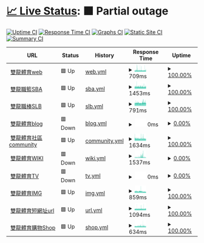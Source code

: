 # [📈 Live Status](https://pmmmwh.github.io/upptime): <!--live status--> **🟧 Partial outage**

[![Uptime CI](https://github.com/pmmmwh/upptime/workflows/Uptime%20CI/badge.svg)](https://github.com/pmmmwh/upptime/actions?query=workflow%3A%22Uptime+CI%22)
[![Response Time CI](https://github.com/pmmmwh/upptime/workflows/Response%20Time%20CI/badge.svg)](https://github.com/pmmmwh/upptime/actions?query=workflow%3A%22Response+Time+CI%22)
[![Graphs CI](https://github.com/pmmmwh/upptime/workflows/Graphs%20CI/badge.svg)](https://github.com/pmmmwh/upptime/actions?query=workflow%3A%22Graphs+CI%22)
[![Static Site CI](https://github.com/pmmmwh/upptime/workflows/Static%20Site%20CI/badge.svg)](https://github.com/pmmmwh/upptime/actions?query=workflow%3A%22Static+Site+CI%22)
[![Summary CI](https://github.com/pmmmwh/upptime/workflows/Summary%20CI/badge.svg)](https://github.com/pmmmwh/upptime/actions?query=workflow%3A%22Summary+CI%22)

<!--start: status pages-->
<!-- This summary is generated by Upptime (https://github.com/upptime/upptime) -->
<!-- Do not edit this manually, your changes will be overwritten -->
<!-- prettier-ignore -->
| URL | Status | History | Response Time | Uptime |
| --- | ------ | ------- | ------------- | ------ |
| <img alt="" src="https://icons.duckduckgo.com/ip3/www.ssangyongsports.eu.org.ico" height="13"> [雙龍體育web](https://www.ssangyongsports.eu.org/) | 🟩 Up | [web.yml](https://github.com/sxadxsx/upptime/commits/HEAD/history/web.yml) | <details><summary><img alt="Response time graph" src="./graphs/web/response-time-week.png" height="20"> 709ms</summary><br><a href="https://status.ssangyongsports.eu.org/history/web"><img alt="Response time 470" src="https://img.shields.io/endpoint?url=https%3A%2F%2Fraw.githubusercontent.com%2Fsxadxsx%2Fupptime%2FHEAD%2Fapi%2Fweb%2Fresponse-time.json"></a><br><a href="https://status.ssangyongsports.eu.org/history/web"><img alt="24-hour response time 697" src="https://img.shields.io/endpoint?url=https%3A%2F%2Fraw.githubusercontent.com%2Fsxadxsx%2Fupptime%2FHEAD%2Fapi%2Fweb%2Fresponse-time-day.json"></a><br><a href="https://status.ssangyongsports.eu.org/history/web"><img alt="7-day response time 709" src="https://img.shields.io/endpoint?url=https%3A%2F%2Fraw.githubusercontent.com%2Fsxadxsx%2Fupptime%2FHEAD%2Fapi%2Fweb%2Fresponse-time-week.json"></a><br><a href="https://status.ssangyongsports.eu.org/history/web"><img alt="30-day response time 543" src="https://img.shields.io/endpoint?url=https%3A%2F%2Fraw.githubusercontent.com%2Fsxadxsx%2Fupptime%2FHEAD%2Fapi%2Fweb%2Fresponse-time-month.json"></a><br><a href="https://status.ssangyongsports.eu.org/history/web"><img alt="1-year response time 470" src="https://img.shields.io/endpoint?url=https%3A%2F%2Fraw.githubusercontent.com%2Fsxadxsx%2Fupptime%2FHEAD%2Fapi%2Fweb%2Fresponse-time-year.json"></a></details> | <details><summary><a href="https://status.ssangyongsports.eu.org/history/web">100.00%</a></summary><a href="https://status.ssangyongsports.eu.org/history/web"><img alt="All-time uptime 99.99%" src="https://img.shields.io/endpoint?url=https%3A%2F%2Fraw.githubusercontent.com%2Fsxadxsx%2Fupptime%2FHEAD%2Fapi%2Fweb%2Fuptime.json"></a><br><a href="https://status.ssangyongsports.eu.org/history/web"><img alt="24-hour uptime 100.00%" src="https://img.shields.io/endpoint?url=https%3A%2F%2Fraw.githubusercontent.com%2Fsxadxsx%2Fupptime%2FHEAD%2Fapi%2Fweb%2Fuptime-day.json"></a><br><a href="https://status.ssangyongsports.eu.org/history/web"><img alt="7-day uptime 100.00%" src="https://img.shields.io/endpoint?url=https%3A%2F%2Fraw.githubusercontent.com%2Fsxadxsx%2Fupptime%2FHEAD%2Fapi%2Fweb%2Fuptime-week.json"></a><br><a href="https://status.ssangyongsports.eu.org/history/web"><img alt="30-day uptime 100.00%" src="https://img.shields.io/endpoint?url=https%3A%2F%2Fraw.githubusercontent.com%2Fsxadxsx%2Fupptime%2FHEAD%2Fapi%2Fweb%2Fuptime-month.json"></a><br><a href="https://status.ssangyongsports.eu.org/history/web"><img alt="1-year uptime 99.99%" src="https://img.shields.io/endpoint?url=https%3A%2F%2Fraw.githubusercontent.com%2Fsxadxsx%2Fupptime%2FHEAD%2Fapi%2Fweb%2Fuptime-year.json"></a></details>
| <img alt="" src="https://icons.duckduckgo.com/ip3/sbatw.ml.ico" height="13"> [雙龍職籃SBA](https://sbatw.ml/) | 🟩 Up | [sba.yml](https://github.com/sxadxsx/upptime/commits/HEAD/history/sba.yml) | <details><summary><img alt="Response time graph" src="./graphs/sba/response-time-week.png" height="20"> 1453ms</summary><br><a href="https://status.ssangyongsports.eu.org/history/sba"><img alt="Response time 1874" src="https://img.shields.io/endpoint?url=https%3A%2F%2Fraw.githubusercontent.com%2Fsxadxsx%2Fupptime%2FHEAD%2Fapi%2Fsba%2Fresponse-time.json"></a><br><a href="https://status.ssangyongsports.eu.org/history/sba"><img alt="24-hour response time 1460" src="https://img.shields.io/endpoint?url=https%3A%2F%2Fraw.githubusercontent.com%2Fsxadxsx%2Fupptime%2FHEAD%2Fapi%2Fsba%2Fresponse-time-day.json"></a><br><a href="https://status.ssangyongsports.eu.org/history/sba"><img alt="7-day response time 1453" src="https://img.shields.io/endpoint?url=https%3A%2F%2Fraw.githubusercontent.com%2Fsxadxsx%2Fupptime%2FHEAD%2Fapi%2Fsba%2Fresponse-time-week.json"></a><br><a href="https://status.ssangyongsports.eu.org/history/sba"><img alt="30-day response time 1456" src="https://img.shields.io/endpoint?url=https%3A%2F%2Fraw.githubusercontent.com%2Fsxadxsx%2Fupptime%2FHEAD%2Fapi%2Fsba%2Fresponse-time-month.json"></a><br><a href="https://status.ssangyongsports.eu.org/history/sba"><img alt="1-year response time 1874" src="https://img.shields.io/endpoint?url=https%3A%2F%2Fraw.githubusercontent.com%2Fsxadxsx%2Fupptime%2FHEAD%2Fapi%2Fsba%2Fresponse-time-year.json"></a></details> | <details><summary><a href="https://status.ssangyongsports.eu.org/history/sba">100.00%</a></summary><a href="https://status.ssangyongsports.eu.org/history/sba"><img alt="All-time uptime 97.32%" src="https://img.shields.io/endpoint?url=https%3A%2F%2Fraw.githubusercontent.com%2Fsxadxsx%2Fupptime%2FHEAD%2Fapi%2Fsba%2Fuptime.json"></a><br><a href="https://status.ssangyongsports.eu.org/history/sba"><img alt="24-hour uptime 100.00%" src="https://img.shields.io/endpoint?url=https%3A%2F%2Fraw.githubusercontent.com%2Fsxadxsx%2Fupptime%2FHEAD%2Fapi%2Fsba%2Fuptime-day.json"></a><br><a href="https://status.ssangyongsports.eu.org/history/sba"><img alt="7-day uptime 100.00%" src="https://img.shields.io/endpoint?url=https%3A%2F%2Fraw.githubusercontent.com%2Fsxadxsx%2Fupptime%2FHEAD%2Fapi%2Fsba%2Fuptime-week.json"></a><br><a href="https://status.ssangyongsports.eu.org/history/sba"><img alt="30-day uptime 100.00%" src="https://img.shields.io/endpoint?url=https%3A%2F%2Fraw.githubusercontent.com%2Fsxadxsx%2Fupptime%2FHEAD%2Fapi%2Fsba%2Fuptime-month.json"></a><br><a href="https://status.ssangyongsports.eu.org/history/sba"><img alt="1-year uptime 97.32%" src="https://img.shields.io/endpoint?url=https%3A%2F%2Fraw.githubusercontent.com%2Fsxadxsx%2Fupptime%2FHEAD%2Fapi%2Fsba%2Fuptime-year.json"></a></details>
| <img alt="" src="https://icons.duckduckgo.com/ip3/slbtw.cf.ico" height="13"> [雙龍職棒SLB](https://slbtw.cf/) | 🟩 Up | [slb.yml](https://github.com/sxadxsx/upptime/commits/HEAD/history/slb.yml) | <details><summary><img alt="Response time graph" src="./graphs/slb/response-time-week.png" height="20"> 791ms</summary><br><a href="https://status.ssangyongsports.eu.org/history/slb"><img alt="Response time 1070" src="https://img.shields.io/endpoint?url=https%3A%2F%2Fraw.githubusercontent.com%2Fsxadxsx%2Fupptime%2FHEAD%2Fapi%2Fslb%2Fresponse-time.json"></a><br><a href="https://status.ssangyongsports.eu.org/history/slb"><img alt="24-hour response time 822" src="https://img.shields.io/endpoint?url=https%3A%2F%2Fraw.githubusercontent.com%2Fsxadxsx%2Fupptime%2FHEAD%2Fapi%2Fslb%2Fresponse-time-day.json"></a><br><a href="https://status.ssangyongsports.eu.org/history/slb"><img alt="7-day response time 791" src="https://img.shields.io/endpoint?url=https%3A%2F%2Fraw.githubusercontent.com%2Fsxadxsx%2Fupptime%2FHEAD%2Fapi%2Fslb%2Fresponse-time-week.json"></a><br><a href="https://status.ssangyongsports.eu.org/history/slb"><img alt="30-day response time 913" src="https://img.shields.io/endpoint?url=https%3A%2F%2Fraw.githubusercontent.com%2Fsxadxsx%2Fupptime%2FHEAD%2Fapi%2Fslb%2Fresponse-time-month.json"></a><br><a href="https://status.ssangyongsports.eu.org/history/slb"><img alt="1-year response time 1070" src="https://img.shields.io/endpoint?url=https%3A%2F%2Fraw.githubusercontent.com%2Fsxadxsx%2Fupptime%2FHEAD%2Fapi%2Fslb%2Fresponse-time-year.json"></a></details> | <details><summary><a href="https://status.ssangyongsports.eu.org/history/slb">100.00%</a></summary><a href="https://status.ssangyongsports.eu.org/history/slb"><img alt="All-time uptime 99.06%" src="https://img.shields.io/endpoint?url=https%3A%2F%2Fraw.githubusercontent.com%2Fsxadxsx%2Fupptime%2FHEAD%2Fapi%2Fslb%2Fuptime.json"></a><br><a href="https://status.ssangyongsports.eu.org/history/slb"><img alt="24-hour uptime 100.00%" src="https://img.shields.io/endpoint?url=https%3A%2F%2Fraw.githubusercontent.com%2Fsxadxsx%2Fupptime%2FHEAD%2Fapi%2Fslb%2Fuptime-day.json"></a><br><a href="https://status.ssangyongsports.eu.org/history/slb"><img alt="7-day uptime 100.00%" src="https://img.shields.io/endpoint?url=https%3A%2F%2Fraw.githubusercontent.com%2Fsxadxsx%2Fupptime%2FHEAD%2Fapi%2Fslb%2Fuptime-week.json"></a><br><a href="https://status.ssangyongsports.eu.org/history/slb"><img alt="30-day uptime 100.00%" src="https://img.shields.io/endpoint?url=https%3A%2F%2Fraw.githubusercontent.com%2Fsxadxsx%2Fupptime%2FHEAD%2Fapi%2Fslb%2Fuptime-month.json"></a><br><a href="https://status.ssangyongsports.eu.org/history/slb"><img alt="1-year uptime 99.06%" src="https://img.shields.io/endpoint?url=https%3A%2F%2Fraw.githubusercontent.com%2Fsxadxsx%2Fupptime%2FHEAD%2Fapi%2Fslb%2Fuptime-year.json"></a></details>
| <img alt="" src="https://icons.duckduckgo.com/ip3/blog.ssangyongsports.eu.org.ico" height="13"> [雙龍體育blog](https://BLOG.ssangyongsports.eu.org/) | 🟥 Down | [blog.yml](https://github.com/sxadxsx/upptime/commits/HEAD/history/blog.yml) | <details><summary><img alt="Response time graph" src="./graphs/blog/response-time-week.png" height="20"> 0ms</summary><br><a href="https://status.ssangyongsports.eu.org/history/blog"><img alt="Response time 629" src="https://img.shields.io/endpoint?url=https%3A%2F%2Fraw.githubusercontent.com%2Fsxadxsx%2Fupptime%2FHEAD%2Fapi%2Fblog%2Fresponse-time.json"></a><br><a href="https://status.ssangyongsports.eu.org/history/blog"><img alt="24-hour response time 0" src="https://img.shields.io/endpoint?url=https%3A%2F%2Fraw.githubusercontent.com%2Fsxadxsx%2Fupptime%2FHEAD%2Fapi%2Fblog%2Fresponse-time-day.json"></a><br><a href="https://status.ssangyongsports.eu.org/history/blog"><img alt="7-day response time 0" src="https://img.shields.io/endpoint?url=https%3A%2F%2Fraw.githubusercontent.com%2Fsxadxsx%2Fupptime%2FHEAD%2Fapi%2Fblog%2Fresponse-time-week.json"></a><br><a href="https://status.ssangyongsports.eu.org/history/blog"><img alt="30-day response time 740" src="https://img.shields.io/endpoint?url=https%3A%2F%2Fraw.githubusercontent.com%2Fsxadxsx%2Fupptime%2FHEAD%2Fapi%2Fblog%2Fresponse-time-month.json"></a><br><a href="https://status.ssangyongsports.eu.org/history/blog"><img alt="1-year response time 629" src="https://img.shields.io/endpoint?url=https%3A%2F%2Fraw.githubusercontent.com%2Fsxadxsx%2Fupptime%2FHEAD%2Fapi%2Fblog%2Fresponse-time-year.json"></a></details> | <details><summary><a href="https://status.ssangyongsports.eu.org/history/blog">0.00%</a></summary><a href="https://status.ssangyongsports.eu.org/history/blog"><img alt="All-time uptime 93.93%" src="https://img.shields.io/endpoint?url=https%3A%2F%2Fraw.githubusercontent.com%2Fsxadxsx%2Fupptime%2FHEAD%2Fapi%2Fblog%2Fuptime.json"></a><br><a href="https://status.ssangyongsports.eu.org/history/blog"><img alt="24-hour uptime 0.00%" src="https://img.shields.io/endpoint?url=https%3A%2F%2Fraw.githubusercontent.com%2Fsxadxsx%2Fupptime%2FHEAD%2Fapi%2Fblog%2Fuptime-day.json"></a><br><a href="https://status.ssangyongsports.eu.org/history/blog"><img alt="7-day uptime 0.00%" src="https://img.shields.io/endpoint?url=https%3A%2F%2Fraw.githubusercontent.com%2Fsxadxsx%2Fupptime%2FHEAD%2Fapi%2Fblog%2Fuptime-week.json"></a><br><a href="https://status.ssangyongsports.eu.org/history/blog"><img alt="30-day uptime 65.57%" src="https://img.shields.io/endpoint?url=https%3A%2F%2Fraw.githubusercontent.com%2Fsxadxsx%2Fupptime%2FHEAD%2Fapi%2Fblog%2Fuptime-month.json"></a><br><a href="https://status.ssangyongsports.eu.org/history/blog"><img alt="1-year uptime 93.93%" src="https://img.shields.io/endpoint?url=https%3A%2F%2Fraw.githubusercontent.com%2Fsxadxsx%2Fupptime%2FHEAD%2Fapi%2Fblog%2Fuptime-year.json"></a></details>
| <img alt="" src="https://icons.duckduckgo.com/ip3/community.ssangyongsports.eu.org.ico" height="13"> [雙龍體育社區community](http://community.ssangyongsports.eu.org/) | 🟩 Up | [community.yml](https://github.com/sxadxsx/upptime/commits/HEAD/history/community.yml) | <details><summary><img alt="Response time graph" src="./graphs/community/response-time-week.png" height="20"> 1634ms</summary><br><a href="https://status.ssangyongsports.eu.org/history/community"><img alt="Response time 1690" src="https://img.shields.io/endpoint?url=https%3A%2F%2Fraw.githubusercontent.com%2Fsxadxsx%2Fupptime%2FHEAD%2Fapi%2Fcommunity%2Fresponse-time.json"></a><br><a href="https://status.ssangyongsports.eu.org/history/community"><img alt="24-hour response time 1572" src="https://img.shields.io/endpoint?url=https%3A%2F%2Fraw.githubusercontent.com%2Fsxadxsx%2Fupptime%2FHEAD%2Fapi%2Fcommunity%2Fresponse-time-day.json"></a><br><a href="https://status.ssangyongsports.eu.org/history/community"><img alt="7-day response time 1634" src="https://img.shields.io/endpoint?url=https%3A%2F%2Fraw.githubusercontent.com%2Fsxadxsx%2Fupptime%2FHEAD%2Fapi%2Fcommunity%2Fresponse-time-week.json"></a><br><a href="https://status.ssangyongsports.eu.org/history/community"><img alt="30-day response time 1722" src="https://img.shields.io/endpoint?url=https%3A%2F%2Fraw.githubusercontent.com%2Fsxadxsx%2Fupptime%2FHEAD%2Fapi%2Fcommunity%2Fresponse-time-month.json"></a><br><a href="https://status.ssangyongsports.eu.org/history/community"><img alt="1-year response time 1690" src="https://img.shields.io/endpoint?url=https%3A%2F%2Fraw.githubusercontent.com%2Fsxadxsx%2Fupptime%2FHEAD%2Fapi%2Fcommunity%2Fresponse-time-year.json"></a></details> | <details><summary><a href="https://status.ssangyongsports.eu.org/history/community">100.00%</a></summary><a href="https://status.ssangyongsports.eu.org/history/community"><img alt="All-time uptime 98.03%" src="https://img.shields.io/endpoint?url=https%3A%2F%2Fraw.githubusercontent.com%2Fsxadxsx%2Fupptime%2FHEAD%2Fapi%2Fcommunity%2Fuptime.json"></a><br><a href="https://status.ssangyongsports.eu.org/history/community"><img alt="24-hour uptime 100.00%" src="https://img.shields.io/endpoint?url=https%3A%2F%2Fraw.githubusercontent.com%2Fsxadxsx%2Fupptime%2FHEAD%2Fapi%2Fcommunity%2Fuptime-day.json"></a><br><a href="https://status.ssangyongsports.eu.org/history/community"><img alt="7-day uptime 100.00%" src="https://img.shields.io/endpoint?url=https%3A%2F%2Fraw.githubusercontent.com%2Fsxadxsx%2Fupptime%2FHEAD%2Fapi%2Fcommunity%2Fuptime-week.json"></a><br><a href="https://status.ssangyongsports.eu.org/history/community"><img alt="30-day uptime 98.63%" src="https://img.shields.io/endpoint?url=https%3A%2F%2Fraw.githubusercontent.com%2Fsxadxsx%2Fupptime%2FHEAD%2Fapi%2Fcommunity%2Fuptime-month.json"></a><br><a href="https://status.ssangyongsports.eu.org/history/community"><img alt="1-year uptime 98.03%" src="https://img.shields.io/endpoint?url=https%3A%2F%2Fraw.githubusercontent.com%2Fsxadxsx%2Fupptime%2FHEAD%2Fapi%2Fcommunity%2Fuptime-year.json"></a></details>
| <img alt="" src="https://icons.duckduckgo.com/ip3/wiki.ssangyongsports.eu.org.ico" height="13"> [雙龍體育WIKI](https://wiki.ssangyongsports.eu.org/) | 🟥 Down | [wiki.yml](https://github.com/sxadxsx/upptime/commits/HEAD/history/wiki.yml) | <details><summary><img alt="Response time graph" src="./graphs/wiki/response-time-week.png" height="20"> 1537ms</summary><br><a href="https://status.ssangyongsports.eu.org/history/wiki"><img alt="Response time 968" src="https://img.shields.io/endpoint?url=https%3A%2F%2Fraw.githubusercontent.com%2Fsxadxsx%2Fupptime%2FHEAD%2Fapi%2Fwiki%2Fresponse-time.json"></a><br><a href="https://status.ssangyongsports.eu.org/history/wiki"><img alt="24-hour response time 1039" src="https://img.shields.io/endpoint?url=https%3A%2F%2Fraw.githubusercontent.com%2Fsxadxsx%2Fupptime%2FHEAD%2Fapi%2Fwiki%2Fresponse-time-day.json"></a><br><a href="https://status.ssangyongsports.eu.org/history/wiki"><img alt="7-day response time 1537" src="https://img.shields.io/endpoint?url=https%3A%2F%2Fraw.githubusercontent.com%2Fsxadxsx%2Fupptime%2FHEAD%2Fapi%2Fwiki%2Fresponse-time-week.json"></a><br><a href="https://status.ssangyongsports.eu.org/history/wiki"><img alt="30-day response time 1579" src="https://img.shields.io/endpoint?url=https%3A%2F%2Fraw.githubusercontent.com%2Fsxadxsx%2Fupptime%2FHEAD%2Fapi%2Fwiki%2Fresponse-time-month.json"></a><br><a href="https://status.ssangyongsports.eu.org/history/wiki"><img alt="1-year response time 968" src="https://img.shields.io/endpoint?url=https%3A%2F%2Fraw.githubusercontent.com%2Fsxadxsx%2Fupptime%2FHEAD%2Fapi%2Fwiki%2Fresponse-time-year.json"></a></details> | <details><summary><a href="https://status.ssangyongsports.eu.org/history/wiki">0.00%</a></summary><a href="https://status.ssangyongsports.eu.org/history/wiki"><img alt="All-time uptime 86.81%" src="https://img.shields.io/endpoint?url=https%3A%2F%2Fraw.githubusercontent.com%2Fsxadxsx%2Fupptime%2FHEAD%2Fapi%2Fwiki%2Fuptime.json"></a><br><a href="https://status.ssangyongsports.eu.org/history/wiki"><img alt="24-hour uptime 0.00%" src="https://img.shields.io/endpoint?url=https%3A%2F%2Fraw.githubusercontent.com%2Fsxadxsx%2Fupptime%2FHEAD%2Fapi%2Fwiki%2Fuptime-day.json"></a><br><a href="https://status.ssangyongsports.eu.org/history/wiki"><img alt="7-day uptime 0.00%" src="https://img.shields.io/endpoint?url=https%3A%2F%2Fraw.githubusercontent.com%2Fsxadxsx%2Fupptime%2FHEAD%2Fapi%2Fwiki%2Fuptime-week.json"></a><br><a href="https://status.ssangyongsports.eu.org/history/wiki"><img alt="30-day uptime 46.65%" src="https://img.shields.io/endpoint?url=https%3A%2F%2Fraw.githubusercontent.com%2Fsxadxsx%2Fupptime%2FHEAD%2Fapi%2Fwiki%2Fuptime-month.json"></a><br><a href="https://status.ssangyongsports.eu.org/history/wiki"><img alt="1-year uptime 86.81%" src="https://img.shields.io/endpoint?url=https%3A%2F%2Fraw.githubusercontent.com%2Fsxadxsx%2Fupptime%2FHEAD%2Fapi%2Fwiki%2Fuptime-year.json"></a></details>
| <img alt="" src="https://icons.duckduckgo.com/ip3/watch.tv.ssangyongsports.eu.org.ico" height="13"> [雙龍體育TV](https://watch.TV.ssangyongsports.eu.org/) | 🟥 Down | [tv.yml](https://github.com/sxadxsx/upptime/commits/HEAD/history/tv.yml) | <details><summary><img alt="Response time graph" src="./graphs/tv/response-time-week.png" height="20"> 0ms</summary><br><a href="https://status.ssangyongsports.eu.org/history/tv"><img alt="Response time 494" src="https://img.shields.io/endpoint?url=https%3A%2F%2Fraw.githubusercontent.com%2Fsxadxsx%2Fupptime%2FHEAD%2Fapi%2Ftv%2Fresponse-time.json"></a><br><a href="https://status.ssangyongsports.eu.org/history/tv"><img alt="24-hour response time 0" src="https://img.shields.io/endpoint?url=https%3A%2F%2Fraw.githubusercontent.com%2Fsxadxsx%2Fupptime%2FHEAD%2Fapi%2Ftv%2Fresponse-time-day.json"></a><br><a href="https://status.ssangyongsports.eu.org/history/tv"><img alt="7-day response time 0" src="https://img.shields.io/endpoint?url=https%3A%2F%2Fraw.githubusercontent.com%2Fsxadxsx%2Fupptime%2FHEAD%2Fapi%2Ftv%2Fresponse-time-week.json"></a><br><a href="https://status.ssangyongsports.eu.org/history/tv"><img alt="30-day response time 585" src="https://img.shields.io/endpoint?url=https%3A%2F%2Fraw.githubusercontent.com%2Fsxadxsx%2Fupptime%2FHEAD%2Fapi%2Ftv%2Fresponse-time-month.json"></a><br><a href="https://status.ssangyongsports.eu.org/history/tv"><img alt="1-year response time 494" src="https://img.shields.io/endpoint?url=https%3A%2F%2Fraw.githubusercontent.com%2Fsxadxsx%2Fupptime%2FHEAD%2Fapi%2Ftv%2Fresponse-time-year.json"></a></details> | <details><summary><a href="https://status.ssangyongsports.eu.org/history/tv">0.00%</a></summary><a href="https://status.ssangyongsports.eu.org/history/tv"><img alt="All-time uptime 93.93%" src="https://img.shields.io/endpoint?url=https%3A%2F%2Fraw.githubusercontent.com%2Fsxadxsx%2Fupptime%2FHEAD%2Fapi%2Ftv%2Fuptime.json"></a><br><a href="https://status.ssangyongsports.eu.org/history/tv"><img alt="24-hour uptime 0.00%" src="https://img.shields.io/endpoint?url=https%3A%2F%2Fraw.githubusercontent.com%2Fsxadxsx%2Fupptime%2FHEAD%2Fapi%2Ftv%2Fuptime-day.json"></a><br><a href="https://status.ssangyongsports.eu.org/history/tv"><img alt="7-day uptime 0.00%" src="https://img.shields.io/endpoint?url=https%3A%2F%2Fraw.githubusercontent.com%2Fsxadxsx%2Fupptime%2FHEAD%2Fapi%2Ftv%2Fuptime-week.json"></a><br><a href="https://status.ssangyongsports.eu.org/history/tv"><img alt="30-day uptime 65.57%" src="https://img.shields.io/endpoint?url=https%3A%2F%2Fraw.githubusercontent.com%2Fsxadxsx%2Fupptime%2FHEAD%2Fapi%2Ftv%2Fuptime-month.json"></a><br><a href="https://status.ssangyongsports.eu.org/history/tv"><img alt="1-year uptime 93.93%" src="https://img.shields.io/endpoint?url=https%3A%2F%2Fraw.githubusercontent.com%2Fsxadxsx%2Fupptime%2FHEAD%2Fapi%2Ftv%2Fuptime-year.json"></a></details>
| <img alt="" src="https://icons.duckduckgo.com/ip3/img.ssangyongsports.eu.org.ico" height="13"> [雙龍體育IMG](http://IMG.ssangyongsports.eu.org/) | 🟩 Up | [img.yml](https://github.com/sxadxsx/upptime/commits/HEAD/history/img.yml) | <details><summary><img alt="Response time graph" src="./graphs/img/response-time-week.png" height="20"> 859ms</summary><br><a href="https://status.ssangyongsports.eu.org/history/img"><img alt="Response time 723" src="https://img.shields.io/endpoint?url=https%3A%2F%2Fraw.githubusercontent.com%2Fsxadxsx%2Fupptime%2FHEAD%2Fapi%2Fimg%2Fresponse-time.json"></a><br><a href="https://status.ssangyongsports.eu.org/history/img"><img alt="24-hour response time 588" src="https://img.shields.io/endpoint?url=https%3A%2F%2Fraw.githubusercontent.com%2Fsxadxsx%2Fupptime%2FHEAD%2Fapi%2Fimg%2Fresponse-time-day.json"></a><br><a href="https://status.ssangyongsports.eu.org/history/img"><img alt="7-day response time 859" src="https://img.shields.io/endpoint?url=https%3A%2F%2Fraw.githubusercontent.com%2Fsxadxsx%2Fupptime%2FHEAD%2Fapi%2Fimg%2Fresponse-time-week.json"></a><br><a href="https://status.ssangyongsports.eu.org/history/img"><img alt="30-day response time 974" src="https://img.shields.io/endpoint?url=https%3A%2F%2Fraw.githubusercontent.com%2Fsxadxsx%2Fupptime%2FHEAD%2Fapi%2Fimg%2Fresponse-time-month.json"></a><br><a href="https://status.ssangyongsports.eu.org/history/img"><img alt="1-year response time 723" src="https://img.shields.io/endpoint?url=https%3A%2F%2Fraw.githubusercontent.com%2Fsxadxsx%2Fupptime%2FHEAD%2Fapi%2Fimg%2Fresponse-time-year.json"></a></details> | <details><summary><a href="https://status.ssangyongsports.eu.org/history/img">100.00%</a></summary><a href="https://status.ssangyongsports.eu.org/history/img"><img alt="All-time uptime 100.00%" src="https://img.shields.io/endpoint?url=https%3A%2F%2Fraw.githubusercontent.com%2Fsxadxsx%2Fupptime%2FHEAD%2Fapi%2Fimg%2Fuptime.json"></a><br><a href="https://status.ssangyongsports.eu.org/history/img"><img alt="24-hour uptime 100.00%" src="https://img.shields.io/endpoint?url=https%3A%2F%2Fraw.githubusercontent.com%2Fsxadxsx%2Fupptime%2FHEAD%2Fapi%2Fimg%2Fuptime-day.json"></a><br><a href="https://status.ssangyongsports.eu.org/history/img"><img alt="7-day uptime 100.00%" src="https://img.shields.io/endpoint?url=https%3A%2F%2Fraw.githubusercontent.com%2Fsxadxsx%2Fupptime%2FHEAD%2Fapi%2Fimg%2Fuptime-week.json"></a><br><a href="https://status.ssangyongsports.eu.org/history/img"><img alt="30-day uptime 100.00%" src="https://img.shields.io/endpoint?url=https%3A%2F%2Fraw.githubusercontent.com%2Fsxadxsx%2Fupptime%2FHEAD%2Fapi%2Fimg%2Fuptime-month.json"></a><br><a href="https://status.ssangyongsports.eu.org/history/img"><img alt="1-year uptime 100.00%" src="https://img.shields.io/endpoint?url=https%3A%2F%2Fraw.githubusercontent.com%2Fsxadxsx%2Fupptime%2FHEAD%2Fapi%2Fimg%2Fuptime-year.json"></a></details>
| <img alt="" src="https://icons.duckduckgo.com/ip3/ssport.cf.ico" height="13"> [雙龍體育短網址url](http://ssport.cf) | 🟩 Up | [url.yml](https://github.com/sxadxsx/upptime/commits/HEAD/history/url.yml) | <details><summary><img alt="Response time graph" src="./graphs/url/response-time-week.png" height="20"> 1094ms</summary><br><a href="https://status.ssangyongsports.eu.org/history/url"><img alt="Response time 1085" src="https://img.shields.io/endpoint?url=https%3A%2F%2Fraw.githubusercontent.com%2Fsxadxsx%2Fupptime%2FHEAD%2Fapi%2Furl%2Fresponse-time.json"></a><br><a href="https://status.ssangyongsports.eu.org/history/url"><img alt="24-hour response time 1108" src="https://img.shields.io/endpoint?url=https%3A%2F%2Fraw.githubusercontent.com%2Fsxadxsx%2Fupptime%2FHEAD%2Fapi%2Furl%2Fresponse-time-day.json"></a><br><a href="https://status.ssangyongsports.eu.org/history/url"><img alt="7-day response time 1094" src="https://img.shields.io/endpoint?url=https%3A%2F%2Fraw.githubusercontent.com%2Fsxadxsx%2Fupptime%2FHEAD%2Fapi%2Furl%2Fresponse-time-week.json"></a><br><a href="https://status.ssangyongsports.eu.org/history/url"><img alt="30-day response time 1267" src="https://img.shields.io/endpoint?url=https%3A%2F%2Fraw.githubusercontent.com%2Fsxadxsx%2Fupptime%2FHEAD%2Fapi%2Furl%2Fresponse-time-month.json"></a><br><a href="https://status.ssangyongsports.eu.org/history/url"><img alt="1-year response time 1085" src="https://img.shields.io/endpoint?url=https%3A%2F%2Fraw.githubusercontent.com%2Fsxadxsx%2Fupptime%2FHEAD%2Fapi%2Furl%2Fresponse-time-year.json"></a></details> | <details><summary><a href="https://status.ssangyongsports.eu.org/history/url">100.00%</a></summary><a href="https://status.ssangyongsports.eu.org/history/url"><img alt="All-time uptime 92.50%" src="https://img.shields.io/endpoint?url=https%3A%2F%2Fraw.githubusercontent.com%2Fsxadxsx%2Fupptime%2FHEAD%2Fapi%2Furl%2Fuptime.json"></a><br><a href="https://status.ssangyongsports.eu.org/history/url"><img alt="24-hour uptime 100.00%" src="https://img.shields.io/endpoint?url=https%3A%2F%2Fraw.githubusercontent.com%2Fsxadxsx%2Fupptime%2FHEAD%2Fapi%2Furl%2Fuptime-day.json"></a><br><a href="https://status.ssangyongsports.eu.org/history/url"><img alt="7-day uptime 100.00%" src="https://img.shields.io/endpoint?url=https%3A%2F%2Fraw.githubusercontent.com%2Fsxadxsx%2Fupptime%2FHEAD%2Fapi%2Furl%2Fuptime-week.json"></a><br><a href="https://status.ssangyongsports.eu.org/history/url"><img alt="30-day uptime 97.20%" src="https://img.shields.io/endpoint?url=https%3A%2F%2Fraw.githubusercontent.com%2Fsxadxsx%2Fupptime%2FHEAD%2Fapi%2Furl%2Fuptime-month.json"></a><br><a href="https://status.ssangyongsports.eu.org/history/url"><img alt="1-year uptime 92.50%" src="https://img.shields.io/endpoint?url=https%3A%2F%2Fraw.githubusercontent.com%2Fsxadxsx%2Fupptime%2FHEAD%2Fapi%2Furl%2Fuptime-year.json"></a></details>
| <img alt="" src="https://icons.duckduckgo.com/ip3/ssangyongsports.easy.co.ico" height="13"> [雙龍體育購物Shop](https://ssangyongsports.easy.co/) | 🟩 Up | [shop.yml](https://github.com/sxadxsx/upptime/commits/HEAD/history/shop.yml) | <details><summary><img alt="Response time graph" src="./graphs/shop/response-time-week.png" height="20"> 634ms</summary><br><a href="https://status.ssangyongsports.eu.org/history/shop"><img alt="Response time 777" src="https://img.shields.io/endpoint?url=https%3A%2F%2Fraw.githubusercontent.com%2Fsxadxsx%2Fupptime%2FHEAD%2Fapi%2Fshop%2Fresponse-time.json"></a><br><a href="https://status.ssangyongsports.eu.org/history/shop"><img alt="24-hour response time 598" src="https://img.shields.io/endpoint?url=https%3A%2F%2Fraw.githubusercontent.com%2Fsxadxsx%2Fupptime%2FHEAD%2Fapi%2Fshop%2Fresponse-time-day.json"></a><br><a href="https://status.ssangyongsports.eu.org/history/shop"><img alt="7-day response time 634" src="https://img.shields.io/endpoint?url=https%3A%2F%2Fraw.githubusercontent.com%2Fsxadxsx%2Fupptime%2FHEAD%2Fapi%2Fshop%2Fresponse-time-week.json"></a><br><a href="https://status.ssangyongsports.eu.org/history/shop"><img alt="30-day response time 624" src="https://img.shields.io/endpoint?url=https%3A%2F%2Fraw.githubusercontent.com%2Fsxadxsx%2Fupptime%2FHEAD%2Fapi%2Fshop%2Fresponse-time-month.json"></a><br><a href="https://status.ssangyongsports.eu.org/history/shop"><img alt="1-year response time 777" src="https://img.shields.io/endpoint?url=https%3A%2F%2Fraw.githubusercontent.com%2Fsxadxsx%2Fupptime%2FHEAD%2Fapi%2Fshop%2Fresponse-time-year.json"></a></details> | <details><summary><a href="https://status.ssangyongsports.eu.org/history/shop">100.00%</a></summary><a href="https://status.ssangyongsports.eu.org/history/shop"><img alt="All-time uptime 96.88%" src="https://img.shields.io/endpoint?url=https%3A%2F%2Fraw.githubusercontent.com%2Fsxadxsx%2Fupptime%2FHEAD%2Fapi%2Fshop%2Fuptime.json"></a><br><a href="https://status.ssangyongsports.eu.org/history/shop"><img alt="24-hour uptime 100.00%" src="https://img.shields.io/endpoint?url=https%3A%2F%2Fraw.githubusercontent.com%2Fsxadxsx%2Fupptime%2FHEAD%2Fapi%2Fshop%2Fuptime-day.json"></a><br><a href="https://status.ssangyongsports.eu.org/history/shop"><img alt="7-day uptime 100.00%" src="https://img.shields.io/endpoint?url=https%3A%2F%2Fraw.githubusercontent.com%2Fsxadxsx%2Fupptime%2FHEAD%2Fapi%2Fshop%2Fuptime-week.json"></a><br><a href="https://status.ssangyongsports.eu.org/history/shop"><img alt="30-day uptime 99.94%" src="https://img.shields.io/endpoint?url=https%3A%2F%2Fraw.githubusercontent.com%2Fsxadxsx%2Fupptime%2FHEAD%2Fapi%2Fshop%2Fuptime-month.json"></a><br><a href="https://status.ssangyongsports.eu.org/history/shop"><img alt="1-year uptime 96.88%" src="https://img.shields.io/endpoint?url=https%3A%2F%2Fraw.githubusercontent.com%2Fsxadxsx%2Fupptime%2FHEAD%2Fapi%2Fshop%2Fuptime-year.json"></a></details>

<!--end: status pages-->
